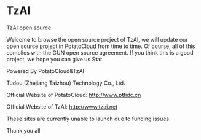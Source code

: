 # TzAI
TzAI open source

Welcome to browse the open source project of TzAI, we will update our open source project in PotatoCloud from time to time. Of course, all of this complies with the GUN open source agreement. If you think this is a good project, we hope you can give us Star

Powered By PotatoCloud&TzAI

Tudou (Zhejiang Taizhou) Technology Co., Ltd.

Official Website of PotatoCloud: http://www.pttidc.cn

Official Website of TzAI: http://www.tzai.net

These sites are currently unable to launch due to funding issues.

Thank you all
